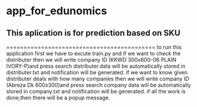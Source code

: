 # app_for_edunomics
## This aplication is for prediction based on SKU
===========================================
to run this application first we have to excute train.py and if we want to check the distributer then we will write company ID (KKWD 300x600-06 PLAIN IVORY-P)and press search distributer.data will be automatically stored in distributer.txt and notification will be generated. 
if we want to know given distributer deals with how many companies then we will write company ID (Abreza Dk 600x300)and press search company data will be automatically stored in company.txt and notification will be generated. 
if all the work is done,then there will be a popup message.
